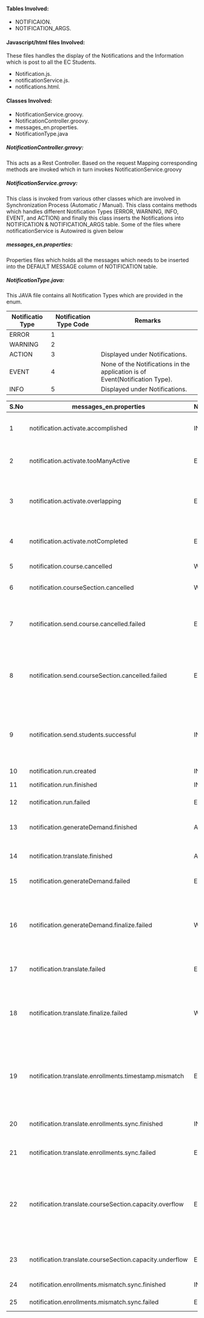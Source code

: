 #### Tables Involved:

- NOTIFICAION.
- NOTIFICATION_ARGS.

#### Javascript/html files Involved:
These files handles the display of the Notifications and the Information which is post to all the EC Students.

- Notification.js.
- notificationService.js.
- notifications.html.

#### Classes Involved:

-	NotificationService.groovy.
-	NotificationController.groovy.
-	messages_en.properties.
-	NotificationType.java

##### NotificationController.grrovy:
This acts as a Rest Controller. Based on the request Mapping corresponding methods are invoked which in turn invokes NotificationService.groovy

#####  NotificationService.grrovy:
This class is invoked from various other classes which are involved in Synchronization Process (Automatic / Manual).
This class contains methods which handles different Notification Types (ERROR, WARNING, INFO, EVENT, and ACTION) and finally this class inserts the Notifications into NOTIFICATION & NOTIFICATION_ARGS table.
Some of the files where notificationService is Autowired is given below

#####  messages_en.properties:
Properties files which holds all the messages which needs to be inserted into the DEFAULT MESSAGE column of NOTIFICATION table.

#####  NotificationType.java:
This JAVA file contains all Notification Types which are provided in the enum.

|Notificatio Type|Notification Type Code| Remarks|
|--------------------- |----------------- |-------------|
|ERROR                 | 1      |
|WARNING               | 2      |
|ACTION                | 3      |Displayed under Notifications.
|EVENT                 | 4      |None of the Notifications in the application is of Event(Notification Type).
|INFO                  | 5      |Displayed under Notifications.
	
|S.No|messages_en.properties| NotificationType|Comments|
|---- |----------------- |----------------- |-------------|
|1|notification.activate.accomplished |INFO|On Success of the Elective Period activate during Sync Process.
|2|notification.activate.tooManyActive|ERROR|When more than two active elective periods.(Sync Process)
|3|notification.activate.overlapping|ERROR|When there is overlapping in the elective periods(Inactive Periods).(Sync Process)
|4|notification.activate.notCompleted|ERROR|On failure of the Elective Period activate during Sync Process.
|5|notification.course.cancelled|WARNING| During the Sync Process of Course. 
|6|notification.courseSection.cancelled|WARNING |During the Sync Process of CourseSection.
|7|notification.send.course.cancelled.failed| ERROR| During failure of the Notification which is supposed to be sent as the notification when any of the Course is cancelled.
|8|notification.send.courseSection.cancelled.failed| ERROR|During failure of the Notification which is supposed to be sent as the notification when any of the CourseSection is cancelled.
|9|notification.send.students.successful|INFO|When admin Posts some information to all EC Students. This notification is inserted upon successful notification to all students.
|10|notification.run.created|INFO | On Run Creation.
|11|notification.run.finished|INFO| Nowhere called/invoked.
|12|notification.run.failed| ERROR| Nowhere called/invoked.
|13|notification.generateDemand.finished| ACTION| When admin clicks on ‘GENERATE DEMAND DATA’ button.
|14|notification.translate.finished| ACTION|On Success of Translate Process (TRANSLATE button)
|15|notification.generateDemand.failed |ERROR |	When ‘GENERATE DEMAND DATA ‘failed.
|16|notification.generateDemand.finalize.failed |WARNING|On Failure of the ‘GENERATE DEMAND Process/failure of the notification which is supposed to be send after completion of the ‘GENERATE DEMAND Process.
|17|notification.translate.failed |ERROR |On failure of Translate Process.( TRANSLATE button)
|18|notification.translate.finalize.failed |WARNING |On Failure of the Translate Process/failure of the notification which is supposed to be send after completion of the Translate Process.
|19|notification.translate.enrollments.timestamp.mismatch|ERROR	|When the courseAllocation version is different from the version which is present in stage_course_activity and allocation is invalid.
|20|notification.translate.enrollments.sync.finished| INFO |On Success of Enrollments in Sync with SIS (Translate button).
|21|notification.translate.enrollments.sync.failed | ERROR |On failure of Enrollments in SIS (Translate button).
|22|notification.translate.courseSection.capacity.overflow|ERROR| During Translate Process when the total is more than the capacity. Total is calculated by e.enrolled + (e.enrollments - e.drops).Here e is the details of the allocation.
|23|notification.translate.courseSection.capacity.underflow |ERROR| During Translate Process, When no of drops is more than the enrolled.
|24|notification.enrollments.mismatch.sync.finished |INFO |On Success of the ‘Enrollments in Sync.’
|25|notification.enrollments.mismatch.sync.failed| ERROR |On Failure of the ‘Enrollments in Sync’


